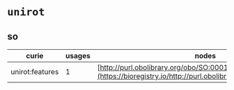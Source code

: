 # `unirot`
## so
| curie           |   usages | nodes                                                                                                         |
|-----------------|----------|---------------------------------------------------------------------------------------------------------------|
| unirot:features |        1 | [http://purl.obolibrary.org/obo/SO:0001971](https://bioregistry.io/http://purl.obolibrary.org/obo/SO:0001971) |
